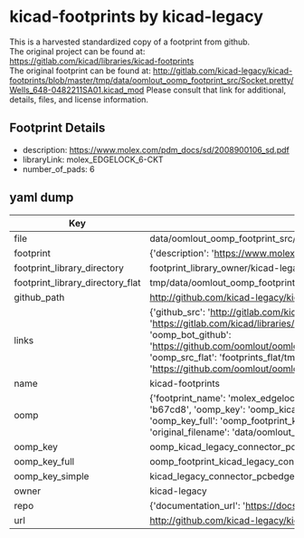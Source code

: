 # kicad-footprints by kicad-legacy  
This is a harvested standardized copy of a footprint from github.  
The original project can be found at:  
https://gitlab.com/kicad/libraries/kicad-footprints  
The original footprint can be found at:
http://gitlab.com/kicad-legacy/kicad-footprints/blob/master/tmp/data/oomlout_oomp_footprint_src/Socket.pretty/Wells_648-0482211SA01.kicad_mod
Please consult that link for additional, details, files, and license information.  
## Footprint Details
* description: https://www.molex.com/pdm_docs/sd/2008900106_sd.pdf  
* libraryLink: molex_EDGELOCK_6-CKT  
* number_of_pads: 6  
## yaml dump  
| Key | Value |  
| --- | --- |  
| file | data/oomlout_oomp_footprint_src/kicad-footprints/Connector_PCBEdge.pretty/molex_EDGELOCK_6-CKT.kicad_mod |  
| footprint | {'description': 'https://www.molex.com/pdm_docs/sd/2008900106_sd.pdf', 'libraryLink': 'molex_EDGELOCK_6-CKT', 'number_of_pads': 6} |  
| footprint_library_directory | footprint_library_owner/kicad-legacy_kicad-footprints |  
| footprint_library_directory_flat | tmp/data/oomlout_oomp_footprint_src/footprints_flat/kicad_legacy_connector_pcbedge_molex_edgelock_6_ckt/working |  
| github_path | http://github.com/kicad-legacy/kicad-footprints/blob/master/tmp/data/oomlout_oomp_footprint_src/Connector_PCBEdge.pretty/molex_EDGELOCK_6-CKT.kicad_mod |  
| links | {'github_src': 'http://gitlab.com/kicad-legacy/kicad-footprints/blob/master/tmp/data/oomlout_oomp_footprint_src/Socket.pretty/Wells_648-0482211SA01.kicad_mod', 'github_src_repo': 'https://gitlab.com/kicad/libraries/kicad-footprints', 'oomp_bot': 'tmp/data/oomlout_oomp_footprint_src/footprints/kicad_legacy_connector_pcbedge_molex_edgelock_6_ckt/working', 'oomp_bot_github': 'https://github.com/oomlout/oomlout_oomp_footprint_bot/tree/main/tmp/data/oomlout_oomp_footprint_src/footprints/kicad_legacy_connector_pcbedge_molex_edgelock_6_ckt/working', 'oomp_src_flat': 'footprints_flat/tmp/data/oomlout_oomp_footprint_src/footprints_flat/kicad_legacy_connector_pcbedge_molex_edgelock_6_ckt/working', 'oomp_src_flat_github': 'https://github.com/oomlout/oomlout_oomp_footprint_src/tree/main/tmp/data/oomlout_oomp_footprint_src/footprints_flat/kicad_legacy_connector_pcbedge_molex_edgelock_6_ckt/working'} |  
| name | kicad-footprints |  
| oomp | {'footprint_name': 'molex_edgelock_6_ckt', 'library_name': 'connector_pcbedge', 'md5': 'b67cd802c3d974b09802aca328ae8031', 'md5_10': 'b67cd802c3', 'md5_5': 'b67cd', 'md5_6': 'b67cd8', 'oomp_key': 'oomp_kicad_legacy_connector_pcbedge_molex_edgelock_6_ckt', 'oomp_key_extra': 'oomp_footprint_kicad_legacy_connector_pcbedge_molex_edgelock_6_ckt', 'oomp_key_full': 'oomp_footprint_kicad_legacy_connector_pcbedge_molex_edgelock_6_ckt_b67cd8', 'oomp_key_simple': 'kicad_legacy_connector_pcbedge_molex_edgelock_6_ckt', 'original_filename': 'data/oomlout_oomp_footprint_src/kicad-footprints/Connector_PCBEdge.pretty/molex_EDGELOCK_6-CKT.kicad_mod', 'owner_name': 'kicad_legacy'} |  
| oomp_key | oomp_kicad_legacy_connector_pcbedge_molex_edgelock_6_ckt |  
| oomp_key_full | oomp_footprint_kicad_legacy_connector_pcbedge_molex_edgelock_6_ckt |  
| oomp_key_simple | kicad_legacy_connector_pcbedge_molex_edgelock_6_ckt |  
| owner | kicad-legacy |  
| repo | {'documentation_url': 'https://docs.github.com/rest/repos/repos#get-a-repository', 'message': 'Not Found'} |  
| url | http://github.com/kicad-legacy/kicad-footprints |  

